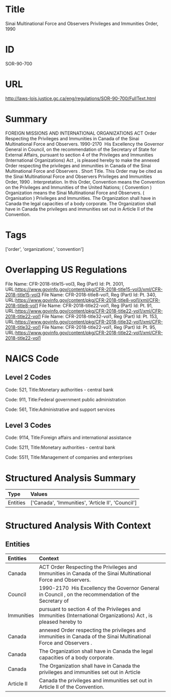 # Title
Sinai Multinational Force and Observers Privileges and Immunities Order, 1990


# ID
SOR-90-700

# URL
http://laws-lois.justice.gc.ca/eng/regulations/SOR-90-700/FullText.html


# Summary
FOREIGN MISSIONS AND INTERNATIONAL ORGANIZATIONS ACT Order Respecting the Privileges and Immunities in Canada of the Sinai Multinational Force and Observers.
1990-2170  His Excellency the Governor General in Council, on the recommendation of the Secretary of State for External Affairs, pursuant to section 4 of the  Privileges and Immunities (International Organizations) Act , is pleased hereby to make the annexed  Order respecting the privileges and immunities in Canada of the Sinai Multinational Force and Observers .
Short Title.
This Order may be cited as the  Sinai Multinational Force and Observers Privileges and Immunities Order, 1990 .
Interpretation.
In this Order, Convention  means the Convention on the Privileges and Immunities of the United Nations; ( Convention ) Organization  means the Sinai Multinational Force and Observers.
( Organisation ) Privileges and Immunities.
The Organization shall have in Canada the legal capacities of a body corporate.
The Organization shall have in Canada the privileges and immunities set out in Article II of the Convention.


# Tags
['order', 'organizations', 'convention']


# Overlapping US Regulations
File Name: CFR-2018-title15-vol3, Reg (Part) Id: Pt. 2001, URL:https://www.govinfo.gov/content/pkg/CFR-2018-title15-vol3/xml/CFR-2018-title15-vol3
File Name: CFR-2018-title8-vol1, Reg (Part) Id: Pt. 340, URL:https://www.govinfo.gov/content/pkg/CFR-2018-title8-vol1/xml/CFR-2018-title8-vol1
File Name: CFR-2018-title22-vol1, Reg (Part) Id: Pt. 91, URL:https://www.govinfo.gov/content/pkg/CFR-2018-title22-vol1/xml/CFR-2018-title22-vol1
File Name: CFR-2018-title32-vol1, Reg (Part) Id: Pt. 153, URL:https://www.govinfo.gov/content/pkg/CFR-2018-title32-vol1/xml/CFR-2018-title32-vol1
File Name: CFR-2018-title22-vol1, Reg (Part) Id: Pt. 95, URL:https://www.govinfo.gov/content/pkg/CFR-2018-title22-vol1/xml/CFR-2018-title22-vol1



# NAICS Code
## Level 2 Codes
Code: 521, Title:Monetary authorities - central bank

Code: 911, Title:Federal government public administration

Code: 561, Title:Administrative and support services




## Level 3 Codes
Code: 9114, Title:Foreign affairs and international assistance

Code: 5211, Title:Monetary authorities - central bank

Code: 5511, Title:Management of companies and enterprises







# Structured Analysis Summary
| Type     | Values                                            |
|:---------|:--------------------------------------------------|
| Entities | ['Canada', 'Immunities', 'Article II', 'Council'] |


# Structured Analysis With Context
 


## Entities
| Entities   | Context                                                                                                            |
|:-----------|:-------------------------------------------------------------------------------------------------------------------|
| Canada     | ACT Order Respecting the Privileges and Immunities in Canada  of the Sinai Multinational Force and Observers.      |
| Council    | 1990-2170  His Excellency the Governor General in  Council , on the recommendation of the Secretary of             |
| Immunities | pursuant to section 4 of the Privileges and Immunities (International Organizations) Act , is pleased hereby to    |
| Canada     | annexed Order respecting the privileges and immunities in Canada  of the Sinai Multinational Force and Observers . |
| Canada     | The Organization shall have in  Canada  the legal capacities of a body corporate.                                  |
| Canada     | The Organization shall have in  Canada the privileges and immunities set out in Article                            |
| Article II | Canada the privileges and immunities set out in Article II  of the Convention.                                     |



